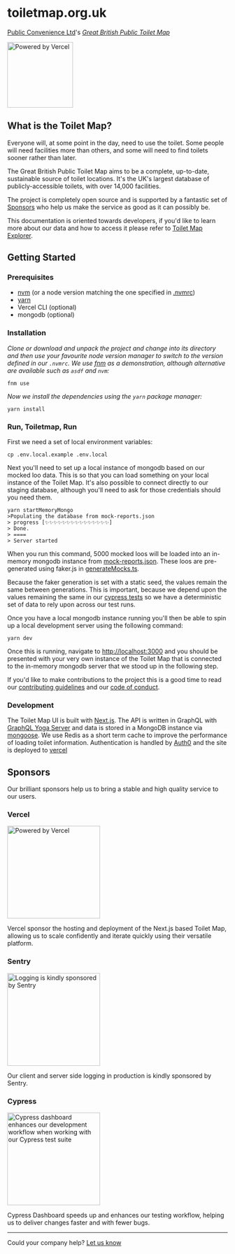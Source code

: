 # toiletmap.org.uk

[Public Convenience Ltd](https://www.publicconvenience.org/)'s _[Great British Public Toilet Map](https://www.toiletmap.org.uk)_

[<img src="./public/powered-by-vercel.svg" width="150" alt="Powered by Vercel">](https://vercel.com/?utm_source=public-convenience-ltd&utm_campaign=oss)

## What is the Toilet Map?

Everyone will, at some point in the day, need to use the toilet. Some people will need facilities more than others, and some will need to find toilets sooner rather than later.

The Great British Public Toilet Map aims to be a complete, up-to-date, sustainable source of toilet locations. It's the UK's largest database of publicly-accessible toilets, with over 14,000 facilities.

The project is completely open source and is supported by a fantastic set of [Sponsors](#sponsors) who help us make the service as good as it can possibly be.

This documentation is oriented towards developers, if you'd like to learn more about our data and how to access it please refer to [Toilet Map Explorer](https://www.toiletmap.org.uk/explorer).

## Getting Started

### Prerequisites

- [nvm](https://github.com/nvm-sh/nvm#installing-and-updating) (or a node version matching the one specified in [.nvmrc](./nvmrc))
- [yarn](https://yarnpkg.com/getting-started/install)
- Vercel CLI (optional)
- mongodb (optional)

### Installation

_Clone or download and unpack the project and change into its directory and then use your favourite node version manager to switch to the version defined in our `.nvmrc`. We use [fnm](https://github.com/Schniz/fnm) as a demonstration, although alternative are available such as `asdf` and `nvm`:_

```
fnm use
```

_Now we install the dependencies using the `yarn` package manager:_

```
yarn install
```

### Run, Toiletmap, Run

First we need a set of local environment variables:

```
cp .env.local.example .env.local
```

Next you'll need to set up a local instance of mongodb based on our mocked loo data. This is so that you can load something on your local instance of the Toilet Map. It's also possible to connect directly to our staging database, although you'll need to ask for those credentials should you need them.

```
yarn startMemoryMongo
>Populating the database from mock-reports.json
> progress [✨✨✨✨✨✨✨✨✨✨✨✨✨✨✨]
> Done.
> ====
> Server started
```

When you run this command, 5000 mocked loos will be loaded into an in-memory mongodb instance from [mock-reports.json](./scripts/mock-reports.json). These loos are pre-generated using faker.js in [generateMocks.ts](./scripts/generateMocks.ts).

Because the faker generation is set with a static seed, the values remain the same between generations. This is important, because we depend upon the values remaining the same in our [cypress tests](./cypress/e2e//desktop/index.cy.ts) so we have a deterministic set of data to rely upon across our test runs.

Once you have a local mongodb instance running you'll then be able to spin up a local development server using the following command:

```
yarn dev
```

Once this is running, navigate to [http://localhost:3000](http://localhost:3000) and you should be presented with your very own instance of the Toilet Map that is connected to the in-memory mongodb server that we stood up in the following step.

If you'd like to make contributions to the project this is a good time to read our [contributing guidelines](https://github.com/neontribe/gbptm/blob/master/.github/CONTRIBUTING.md) and our [code of conduct](https://github.com/neontribe/gbptm/blob/master/.github/CODE_OF_CONDUCT.md).

### Development

The Toilet Map UI is built with [Next.js](https://nextjs.org/). The API is written in GraphQL with [GraphQL Yoga Server](https://github.com/dotansimha/graphql-yoga) and data is stored in a MongoDB instance via [mongoose](https://mongoosejs.com/). We use Redis as a short term cache to improve the performance of loading toilet information. Authentication is handled by [Auth0](https://auth0.com/) and the site is deployed to [vercel](https://vercel.com)

## Sponsors

Our brilliant sponsors help us to bring a stable and high quality service to our users.

### Vercel

[<img src="./public/powered-by-vercel.svg" width="212" alt="Powered by Vercel">](https://vercel.com/?utm_source=public-convenience-ltd&utm_campaign=oss)

Vercel sponsor the hosting and deployment of the Next.js based Toilet Map, allowing us to scale confidently and iterate quickly using their versatile platform.

### Sentry

[<img src="https://user-images.githubusercontent.com/1771189/178340599-94f9d130-dd82-4389-a4ac-69b9fb014d8a.svg" width="212" alt="Logging is kindly sponsored by Sentry">](https://sentry.io)

Our client and server side logging in production is kindly sponsored by Sentry.

### Cypress

[<img src="https://www.cypress.io/static/33498b5f95008093f5f94467c61d20ab/c0bf4/cypress-logo.webp" width="212" alt="Cypress dashboard enhances our development workflow when working with our Cypress test suite">](https://www.cypress.io/dashboard)

Cypress Dashboard speeds up and enhances our testing workflow, helping us to deliver changes faster and with fewer bugs.

---

Could your company help?
[Let us know](https://www.toiletmap.org.uk/contact)
